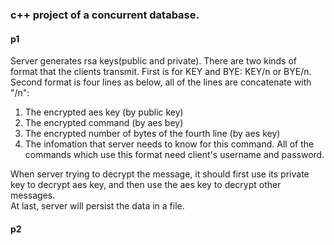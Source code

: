 ### c++ project of a concurrent database.

#### p1
Server generates rsa keys(public and private). There are two kinds of format that the clients transmit. First is for KEY and BYE: KEY/n or BYE/n. Second format is four lines as below, all of the lines are concatenate with "/n":
1. The encrypted aes key (by public key)
2. The encrypted command (by aes bey)
3. The encrypted number of bytes of the fourth line (by aes key)
4. The infomation that server needs to know for this command. All of the commands which use this format need client's username and password.

When server trying to decrypt the message, it should first use its private key to decrypt aes key, and then use the aes key to decrypt other messages.<br>
At last, server will persist the data in a file.<br>

#### p2



